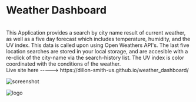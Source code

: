 
<h1>Weather Dashboard</h1>
<br>
This Application provides a search by city name result of current weather, as well as a five day forecast which includes temperature, humidity, and the UV index. This data is called upon using Open Weathers API's. The last five location searches are stored in your local storage, and are accesible with a re-click of the city-name via the search-history list. The UV index is color coordinated with the conditions of the weather.
<br>
Live site here -----> https://dillon-smith-us.github.io/weather_dashboard/
<br>

![screenshot](https://i.ibb.co/0jrpNXD/screenshot.png)

![logo](https://i.ibb.co/PG4mk94/dillonsmithlogo-01.png)
